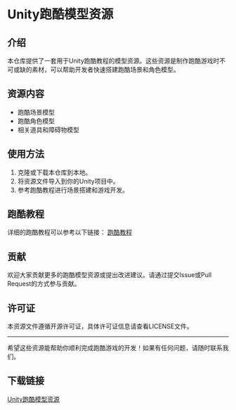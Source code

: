 # Unity跑酷模型资源

## 介绍

本仓库提供了一套用于Unity跑酷教程的模型资源。这些资源是制作跑酷游戏时不可或缺的素材，可以帮助开发者快速搭建跑酷场景和角色模型。

## 资源内容

- 跑酷场景模型
- 跑酷角色模型
- 相关道具和障碍物模型

## 使用方法

1. 克隆或下载本仓库到本地。
2. 将资源文件导入到你的Unity项目中。
3. 参考跑酷教程进行场景搭建和游戏开发。

## 跑酷教程

详细的跑酷教程可以参考以下链接：
[跑酷教程](https://blog.csdn.net/q764424567/article/details/78221190)

## 贡献

欢迎大家贡献更多的跑酷模型资源或提出改进建议。请通过提交Issue或Pull Request的方式参与贡献。

## 许可证

本资源文件遵循开源许可证，具体许可证信息请查看LICENSE文件。

---

希望这些资源能帮助你顺利完成跑酷游戏的开发！如果有任何问题，请随时联系我们。

## 下载链接

[Unity跑酷模型资源](https://pan.quark.cn/s/e4fb2a81177a)